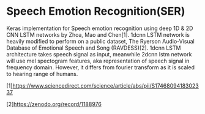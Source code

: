 # Speech Emotion Recognition(SER)

Keras implementation for Speech emotion recognition using deep 1D & 2D CNN LSTM networks by Zhoa, Mao and Chen[1]. 1dcnn LSTM network is heavily
modified to perform on a public dataset, The Ryerson Audio-Visual Database of Emotional Speech and Song (RAVDESS)[2]. 1dcnn LSTM architecture takes speech signal as input, meanwhile 2dcnn lstm network will use mel spectogram features, aka representation of speech signal in frequency domain.
However, it differs from fourier transform as it is scaled to hearing range of humans.

[1]https://www.sciencedirect.com/science/article/abs/pii/S1746809418302337


[2]https://zenodo.org/record/1188976
